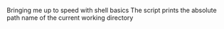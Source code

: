 Bringing me up to speed with shell basics
The script prints the absolute path name of the current working directory